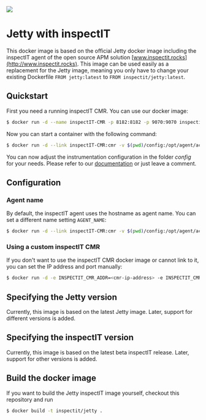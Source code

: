 [![](https://badge.imagelayers.io/inspectit/jetty:latest.svg)](https://imagelayers.io/?images=inspectit/jetty:latest 'Get your own badge on imagelayers.io')

# Jetty with inspectIT
This docker image is based on the official Jetty docker image including the inspectIT agent of the open source APM solution [www.inspectit.rocks](http://www.inspectit.rocks).
This image can be used easily as a replacement for the Jetty image, meaning you only have to change your existing Dockerfile ```FROM jetty:latest``` to ```FROM inspectit/jetty:latest```.

## Quickstart
First you need a running inspectIT CMR. You can use our docker image:

```bash
$ docker run -d --name inspectIT-CMR -p 8182:8182 -p 9070:9070 inspectit/cmr
```

Now you can start a container with the following command:

```bash
$ docker run -d --link inspectIT-CMR:cmr -v $(pwd)/config:/opt/agent/active-config inspectit/jetty
```

You can now adjust the instrumentation configuration in the folder *config* for your needs. Please refer to our [documentation](https://inspectit-performance.atlassian.net/wiki/display/DOC16/Agent+Configuration) or just leave a comment.

## Configuration
### Agent name
By default, the inspectIT agent uses the hostname as agent name. You can set a different name setting ```AGENT_NAME```:

```bash
$ docker run -d --link inspectIT-CMR:cmr -v $(pwd)/config:/opt/agent/active-config -e AGENT_NAME=<agent-name> inspectit/jetty
```

### Using a custom inspectIT CMR
If you don't want to use the inspectIT CMR docker image or cannot link to it, you can set the IP address and port manually:

```bash
$ docker run -d -e INSPECTIT_CMR_ADDR=<cmr-ip-address> -e INSPECTIT_CMR_PORT=<cmr-port> inspectit/jetty
```

## Specifying the Jetty version
Currently, this image is based on the latest Jetty image. Later, support for different versions is added.

## Specifying the inspectIT version
Currently, this image is based on the latest beta inspectIT release. Later, support for other versions is added.

## Build the docker image
If you want to build the Jetty inspectIT image yourself, checkout this repository and run 

```bash
$ docker build -t inspectit/jetty .
```
